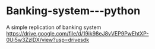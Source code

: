 # Banking-system---python
A simple replication of banking system
https://drive.google.com/file/d/19ik98eJ8vVEP9PwEhtXP-0Ui5w3ZzlDX/view?usp=drivesdk
